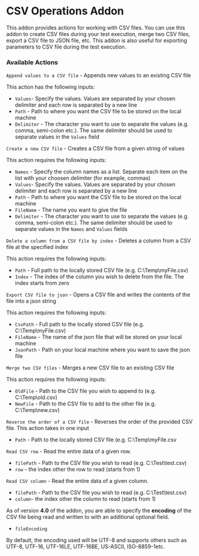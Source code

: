 # CSV Operations Addon

This addon provides actions for working with CSV files. You can use this addon to create CSV files during your test execution, merge two CSV files, export a CSV file to JSON file, etc. This addon is also useful for exporting parameters to CSV file during the test execution.

### Available Actions

`Append values to a CSV file` - Appends new values to an existing CSV file

This action has the following inputs:

* `Values`- Specify the values. Values are separated by your chosen delimiter and each row is separated by a new line
* `Path` - Path to where you want the CSV file to be stored on the local machine
* `Delimiter` - The character you want to use to separate the values \(e.g. comma, semi-colon etc.\). The same delimiter should be used to separate values in the `Values` field

`Create a new CSV file` - Creates a CSV file from a given string of values

This action requires the following inputs:

* `Names` - Specify the column names as a list. Separate each item on the list with your choosen delimiter \(for example, commas\)
* `Values`- Specify the values. Values are separated by your chosen delimiter and each row is separated by a new line
* `Path` - Path to where you want the CSV file to be stored on the local machine
* `FileName` - The name you want to give the file
* `Delimiter` - The character you want to use to separate the values \(e.g. comma, semi-colon etc.\). The same delimiter should be used to separate values in the `Names` and `Values` fields

`Delete a column from a CSV file by index` - Deletes a column from a CSV file at the specified index

This action requires the following inputs:

* `Path` - Full path to the locally stored CSV file \(e.g. C:\Temp\myFile.csv\)
* `Index` - The index of the column you wish to delete from the file. The index starts from zero

`Export CSV file to json` - Opens a CSV file and writes the contents of the file into a json string

This action requires the following inputs:

* `CsvPath` - Full path to the locally stored CSV file \(e.g. C:\Temp\myFile.csv\)
* `FileName` - The name of the json file that will be stored on your local machine
* `JsonPath` - Path on your local machine where you want to save the json file

`Merge two CSV files` - Merges a new CSV file to an existing CSV file

This action requires the following inputs:

* `OldFile` - Path to the CSV file you wish to append to \(e.g. C:\Temp\old.csv\)
* `NewFile` - Path to the CSV file to add to the other file \(e.g. C:\Temp\new.csv\)

`Reverse the order of a CSV file` - Reverses the order of the provided CSV file. This action takes in one input

* `Path` - Path to the locally stored CSV file \(e.g. C:\Temp\myFile.csv

`Read CSV row` - Read the entire data of a given row.

* `filePath` - Path to the CSV file you wish to read \(e.g. C:\Test\test.csv\)
* `row` - the index other the row to read \(starts from 1\)

`Read CSV column` - Read the entire data of a given column.

* `filePath` - Path to the CSV file you wish to read \(e.g. C:\Test\test.csv\)
* `column`- the index other the column to read \(starts from 1\)

As of version **4.0** of the addon, you are able to specify the **encoding** of the CSV file being read and written to with an additional optional field.

* `fileEncoding`

By default, the encoding used will be UTF-8 and supports others such as UTF-8, UTF-16, UTF-16LE, UTF-16BE, US-ASCII, ISO-8859-1etc.



